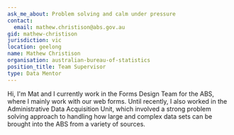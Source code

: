 ```yaml
---
ask_me_about: Problem solving and calm under pressure
contact:
  email: mathew.christison@abs.gov.au
gid: mathew-christison
jurisdiction: vic
location: geelong
name: Mathew Christison
organisation: australian-bureau-of-statistics
position_title: Team Supervisor
type: Data Mentor
---
```


Hi, I'm Mat and I currently work in the Forms Design Team for the ABS, where I mainly work with our web forms. 
Until recently, I also worked in the Administrative Data Acquisition Unit, which involved a strong problem solving approach to handling how large and complex data sets can be brought into the ABS from a variety of sources.
